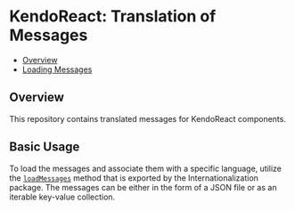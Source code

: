 # KendoReact: Translation of Messages

* [Overview](https://www.telerik.com/kendo-react-ui/components/globalization/l10n/#toc-translation-of-messages)
* [Loading Messages](https://www.telerik.com/kendo-react-ui/components/globalization/l10n/loading-messages/)

## Overview

This repository contains translated messages for KendoReact components.

## Basic Usage

To load the messages and associate them with a specific language, utilize the [`loadMessages`](https://www.telerik.com/kendo-react-ui/components/intl/api/loadMessages/) method that is exported by the Internationalization package. The messages can be either in the form of a JSON file or as an iterable key-value collection.
